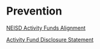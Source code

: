 # Prevention

[NEISD Activity Funds Alignment](https://oakstreetfalls.github.io/Prevention/Activity%20Funds%20Alignment.md)

[Activity Fund Disclosure Statement](https://oakstreetfalls.github.io/Prevention/Activity%20Fund%20Disclosure.md)
